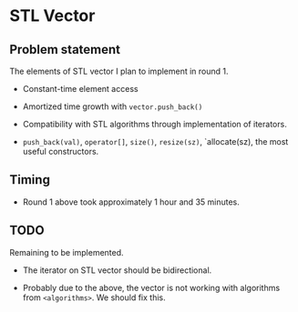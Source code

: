 STL Vector
==========
Problem statement
-----------------
The elements of STL vector I plan to implement in round 1.

* Constant-time element access

* Amortized time growth with `vector.push_back()`

* Compatibility with STL algorithms through implementation of
  iterators.

* `push_back(val)`, `operator[]`, `size()`, `resize(sz)`, 
  `allocate(sz), the most useful constructors.

Timing
------
* Round 1 above took approximately 1 hour and 35 minutes.

TODO
----
Remaining to be implemented.

* The iterator on STL vector should be bidirectional.

* Probably due to the above, the vector is not working with algorithms from
  `<algorithms>`. We should fix this.
